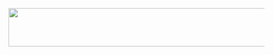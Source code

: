 <p align="center"><img src="https://rawgit.com/HenriARM/Latex (fetch/None/svgs/522cbfbc866df378cb95b2ef083131b2.svg" align=middle width=743.8342626pt height=75.6164376pt/></p>

